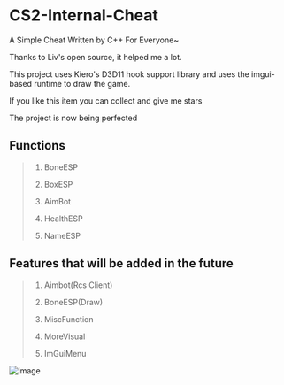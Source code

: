 # CS2-Internal-Cheat
A Simple Cheat Written by C++ For Everyone~

Thanks to Liv's open source, it helped me a lot.

This project uses Kiero's D3D11 hook support library and uses the imgui-based runtime to draw the game.

If you like this item you can collect and give me stars

The project is now being perfected

## Functions

> 1. BoneESP
>
> 2. BoxESP
>
> 3. AimBot
>
> 4. HealthESP
>
> 5. NameESP

## Features that will be added in the future

> 1. Aimbot(Rcs Client)
>
> 2. BoneESP(Draw)
>
> 3. MiscFunction
>
> 4. MoreVisual
>
> 5. ImGuiMenu

![image](https://github.com/MitilcC/CS2-Internal-Cheat/blob/main/2.png)

